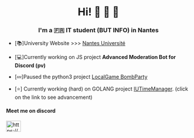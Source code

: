 <h1 align="center">Hi! 👋 🥰 🥹</h1>
<h3 align="center">I'm a 🇫🇷 IT student (BUT INFO) in Nantes</h3>

- [📚]University Website >>> [Nantes Université](https://www.univ-nantes.fr)

- [💻]Currently working on JS project **Advanced Moderation Bot for Discord (pv)**

- [💤]Paused the python3 project [LocalGame BombParty](https://github.com/NoursInDev/Bomb-Party-LocalGame)

- [⭐] Currently working (hard) on GOLANG project [IUTimeManager](https://github.com/NoursInDev/iutimemanager). (click on the link to see advancement) 

<h4 align="left">Meet me on discord</h3>
<a href="https://discord.gg/https://discord.gg/3KcSjEWNx6" target="blank"><img align="center" src="https://raw.githubusercontent.com/rahuldkjain/github-profile-readme-generator/master/src/images/icons/Social/discord.svg" alt="https://discord.gg/3KcSjEWNx6" height="30" width="40" /></a>
</p>

